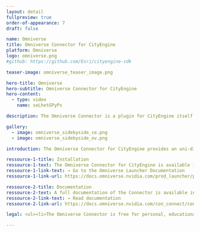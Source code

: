```yaml
---
layout: detail
fullpreview: true
order-of-appearance: 7
draft: false

name: Omniverse
title: Omniverse Connector for CityEngine
platform: Omniverse
logo: omniverse.png
#github: https://github.com/Esri/cityengine-sdk

teaser-image: omniverse_teaser_image.png

hero-title: Omniverse
hero-subtitle: Omniverse Connector for CityEngine
hero-content:
  - type: video
    name: seLhetGPyPs

description: The Omniverse Connector is a plugin for CityEngine itself. It allows users to conveniently send 3d city models to an Omniverse server for simulation, collaboration and high-end visualization. The Connector supports lightweight iteration on individual city parts by non-destructively updating previous exports.

gallery:
  - image: omniverse_sidebyside_ce.png
  - image: omniverse_sidebyside_ov.png

introduction: The Omniverse Connector for CityEngine provides an uni-directional link to Omniverse Nucleus. On top of the basic export functionality, repeated exports with the same name will accumulate using USD composition techniques. This allows for convenient tweaking of an exported model (e.g. updating a single building in a large city) without having to re-run full exports (which are potentially time-consuming).

ressource-1-title: Installation
ressource-1-text: The Omniverse Connector for CityEngine is available in the official Nvidia Omniverse Launcher
ressource-1-link-text: → Go to the Omniverse Launcher Documentation
ressource-1-link-url: https://docs.omniverse.nvidia.com/prod_launcher/prod_launcher/overview.html

ressource-2-title: Documentation
ressource-2-text: A full documentation of the Connector is available in the Nvidia documentation hub.
ressource-2-link-text: → Read documentation
ressource-2-link-url: https://docs.omniverse.nvidia.com/con_connect/con_connect/cityengine.html

legal: <ul><li>The Omniverse Connector is free for personal, educational, and non-commercial use. Commercial use requires at least one commercial license of the latest CityEngine version installed in the organization. Redistribution or web service offerings are not allowed unless expressly permitted.</li><li>For questions or enquiries, please contact <a href= "mailto:cityengine-info@esri.comm">cityengine-info@esri.com</a></li></ul>

---
```

